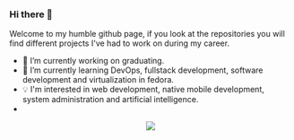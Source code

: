 ### Hi there 👋

Welcome to my humble github page, if you look at the repositories you will find different projects I've had to work on during my career. 

- 🔭 I’m currently working on graduating.
- 🌱 I’m currently learning DevOps, fullstack development, software development and virtualization in fedora.
- 💡 I'm interested in web development, native mobile development, system administration and artificial intelligence.
- 
<p align="center">
  <a href="https://skillicons.dev">
    <img src="https://skillicons.dev/icons?i=redhat,git,github,docker,c,angular,aws,cpp,html,css,tailwind,firebase,java,js,ts,threejs,kotlin,mysql,python,opencv" />
  </a>
</p>
